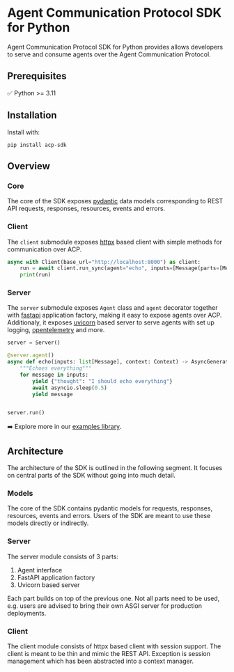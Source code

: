 # Agent Communication Protocol SDK for Python

Agent Communication Protocol SDK for Python provides allows developers to serve and consume agents over the Agent Communication Protocol.

## Prerequisites

✅ Python >= 3.11

## Installation

Install with:

```shell
pip install acp-sdk
```

## Overview

### Core

The core of the SDK exposes [pydantic](https://docs.pydantic.dev/) data models corresponding to REST API requests, responses, resources, events and errors.


### Client

The `client` submodule exposes [httpx](https://www.python-httpx.org/) based client with simple methods for communication over ACP.

```python
async with Client(base_url="http://localhost:8000") as client:
    run = await client.run_sync(agent="echo", inputs=[Message(parts=[MessagePart(content="Howdy!")])])
    print(run)

```

### Server

The `server` submodule exposes `Agent` class and `agent` decorator together with [fastapi](https://fastapi.tiangolo.com/) application factory, making it easy to expose agents over ACP. Additionaly, it exposes [uvicorn](https://www.uvicorn.org/) based server to serve agents with set up logging, [opentelemetry](https://opentelemetry.io/) and more.

```python
server = Server()

@server.agent()
async def echo(inputs: list[Message], context: Context) -> AsyncGenerator[RunYield, RunYieldResume]:
    """Echoes everything"""
    for message in inputs:
        yield {"thought": "I should echo everything"}
        await asyncio.sleep(0.5)
        yield message


server.run()
```

➡️ Explore more in our [examples library](/python/examples).

## Architecture

The architecture of the SDK is outlined in the following segment. It focuses on central parts of the SDK without going into much detail.

### Models

The core of the SDK contains pydantic models for requests, responses, resources, events and errors. Users of the SDK are meant to use these models directly or indirectly.

### Server

The server module consists of 3 parts:
  
  1. Agent interface
  2. FastAPI application factory
  3. Uvicorn based server

Each part builds on top of the previous one. Not all parts need to be used, e.g. users are advised to bring their own ASGI server for production deployments.

### Client

The client module consists of httpx based client with session support. The client is meant to be thin and mimic the REST API. Exception is session management which has been abstracted into a context manager.


  